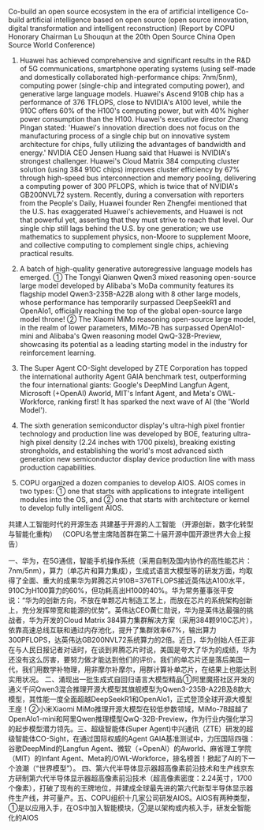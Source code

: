 
Co-build an open source ecosystem in the era of artificial intelligence 
Co-build artificial intelligence based on open source 
(open source innovation, digital transformation and intelligent reconstruction)
(Report by COPU Honorary Chairman Lu Shouqun at the 20th Open Source China Open Source World Conference)

1. Huawei has achieved comprehensive and significant results in the R&D of 5G communications, smartphone operating systems (using self-made and domestically collaborated high-performance chips: 7nm/5nm), computing power (single-chip and integrated computing power), and generative large language models. Huawei's Ascend 910B chip has a performance of 376 TFLOPS, close to NVIDIA's A100 level, while the 910C offers 60% of the H100's computing power, but with 40% higher power consumption than the H100. Huawei's executive director Zhang Pingan stated: 'Huawei's innovation direction does not focus on the manufacturing process of a single chip but on innovative system architecture for chips, fully utilizing the advantages of bandwidth and energy.' NVIDIA CEO Jensen Huang said that Huawei is NVIDIA's strongest challenger. Huawei's Cloud Matrix 384 computing cluster solution (using 384 910C chips) improves cluster efficiency by 67% through high-speed bus interconnection and memory pooling, delivering a computing power of 300 PFLOPS, which is twice that of NVIDIA's GB200NVL72 system. Recently, during a conversation with reporters from the People's Daily, Huawei founder Ren Zhengfei mentioned that the U.S. has exaggerated Huawei's achievements, and Huawei is not that powerful yet, asserting that they must strive to reach that level. Our single chip still lags behind the U.S. by one generation; we use mathematics to supplement physics, non-Moore to supplement Moore, and collective computing to complement single chips, achieving practical results.

2. A batch of high-quality generative autoregressive language models has emerged. ① The Tongyi Qianwen Qwen3 mixed reasoning open-source large model developed by Alibaba's MoDa community features its flagship model Qwen3-235B-A22B along with 8 other large models, whose performance has temporarily surpassed DeepSeekR1 and OpenAIo1, officially reaching the top of the global open-source large model throne! ② The Xiaomi MiMo reasoning open-source large model, in the realm of lower parameters, MiMo-7B has surpassed OpenAIo1-mini and Alibaba's Qwen reasoning model QwQ-32B-Preview, showcasing its potential as a leading starting model in the industry for reinforcement learning.

3. The Super Agent CO-Sight developed by ZTE Corporation has topped the international authority Agent GAIA benchmark test, outperforming the four international giants: Google's DeepMind Langfun Agent, Microsoft (+OpenAI) Aworld, MIT's Infant Agent, and Meta's OWL-Workforce, ranking first! It has sparked the next wave of AI (the 'World Model').


4. The sixth generation semiconductor display's ultra-high pixel frontier technology and production line was developed by BOE, featuring ultra-high pixel density (2.24 inches with 1700 pixels), breaking existing strongholds, and establishing the world's most advanced sixth generation new semiconductor display device production line with mass production capabilities. 

5. COPU organized a dozen companies to develop AIOS. AIOS comes in two types: ① one that starts with applications to integrate intelligent modules into the OS, and ② one that starts with architecture or kernel to develop fully intelligent AIOS.


共建人工智能时代的开源生态
共建基于开源的人工智能
（开源创新，数字化转型与智能化重构）
（COPU名誉主席陆首群在第二十届开源中国开源世界大会上报告）

一、华为，在5G通信，智能手机操作系统（采用自制及国内协作的高性能芯片：7nm/5nm），算力（单芯片和算力集成），生成式语言大模型等的研发方面，均取得了全面、重大的成果华为昇腾芯片910B=376TFLOPS接近英伟达A100水平，910C为H100算力的60%，但功耗高出H100的40%。华为常务董事张平安说：“华为的创新方向，不放在单颗芯片制造工艺上，而放在芯片的系统架构创新上，充分发挥带宽和能源的优势”。英伟达CEO黄仁勋说，华为是英伟达最强的挑战者，华为开发的Cloud Matrix 384算力集群解决方案（采用384颗910C芯片），依靠高速总线互联和通过内存池化，提升了集群效率67%，输出算力300PFLOPS，达英伟达GB200NVL72系统算力的2倍。近日，华为创始人任正非在与人民日报记者对话时，在谈到昇腾芯片时说，美国是夸大了华为的成绩，华为还没有这么厉害，要努力做才能达到他们的评价。我们的单芯片还是落后美国一代，我们用数学补物理，用非摩尔补摩尔，用群计算补单芯片，在结果上也能达到实用状况。
二、涌现出一批生成式自回归语言大模型精品①阿里魔搭社区开发的通义千问Qwen3混合推理开源大模型其旗舰模型为Qwen3-235B-A22B及8款大模型，其性能一度全面超越DeepSeekR1和OpenAIo1，正式登顶全球开源大模型王座！②小米Xiaomi MiMo推理开源大模型在较低参数领域，MiMo-7B超越了OpenAIo1-mini和阿里Qwen推理模型QwQ-32B-Preview，作为行业内强化学习的起步模型潜力领先。三、超级智能体(Super Agent)中兴通讯（ZTE）研发的超级智能体CO-Sight，在通过国际权威的Agent GAIA基准测试中，力压国际四强：谷歌DeepMind的Langfun Agent、微软（+OpenAI）的Aworld、麻省理工学院（MlT）的lnfant Agent、Meta的/OWL-Workforce，排名榜首！掀起了AI的下一个浪潮（“世界模型”）。
四、第六代半导体显示器超高像素前沿技术和生产线京东方研制第六代半导体显示器超高像素前沿技术（超高像素密度：2.24英寸，1700个像素），打破了现有的王牌地位，并建成全球最先进的第六代新型半导体显示器件生产线，并可量产。五、COPU组织十几家公司研发AIOS。AIOS有两种类型，①是以应用入手，在OS中加入智能模块，②是以架构或内核入手，研发全智能化的AIOS





